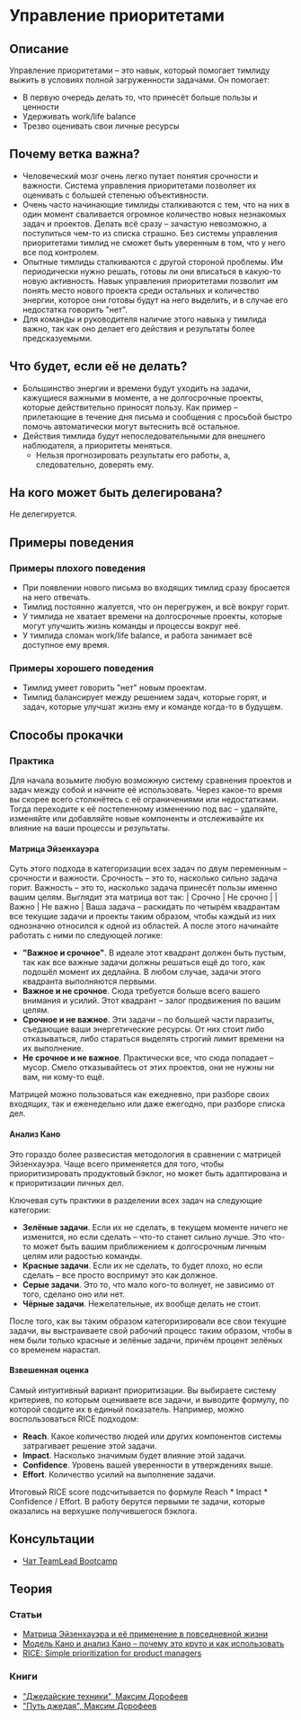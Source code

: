 # Управление приоритетами
## Описание
Управление приоритетами – это навык, который помогает тимлиду выжить в условиях полной загруженности задачами. Он помогает:
- В первую очередь делать то, что принесёт больше пользы и ценности
- Удерживать work/life balance
- Трезво оценивать свои личные ресурсы

## Почему ветка важна?
- Человеческий мозг очень легко путает понятия срочности и важности. Система управления приоритетами позволяет их оценивать с большей степенью объективности.
- Очень часто начинающие тимлиды сталкиваются с тем, что на них в один момент сваливается огромное количество новых незнакомых задач и проектов. Делать всё сразу – зачастую невозможно, а поступиться чем-то из списка страшно. Без системы управления приоритетами тимлид не сможет быть уверенным в том, что у него все под контролем.
- Опытные тимлиды сталкиваются с другой стороной проблемы. Им периодически нужно решать, готовы ли они вписаться в какую-то новую активность. Навык управления приоритетами позволит им понять место нового проекта среди остальных и количество энергии, которое они готовы будут на него выделить, и в случае его недостатка говорить "нет".
- Для команды и руководителя наличие этого навыка у тимлида важно, так как оно делает его действия и результаты более предсказуемыми.

## Что будет, если её не делать?
- Большинство энергии и времени будут уходить на задачи, кажущиеся важными в моменте, а не долгосрочные проекты, которые действительно приносят пользу. Как пример – прилетающие в течение дня письма и сообщения с просьбой быстро помочь автоматически могут вытеснить всё остальное.
- Действия тимлида будут непоследовательными для внешнего наблюдателя, а приоритеты меняться.
  - Нельзя прогнозировать результаты его работы, а, следовательно, доверять ему.

## На кого может быть делегирована?
Не делегируется.

## Примеры поведения
### Примеры плохого поведения
- При появлении нового письма во входящих тимлид сразу бросается на него отвечать.
- Тимлид постоянно жалуется, что он перегружен, и всё вокруг горит.
- У тимлида не хватает времени на долгосрочные проекты, которые могут улучшить жизнь команды и процессы вокруг неё.
- У тимлида сломан work/life balance, и работа занимает всё доступное ему время.

### Примеры хорошего поведения
- Тимлид умеет говорить "нет" новым проектам.
- Тимлид балансирует между решением задач, которые горят, и задач, которые улучшат жизнь ему и команде когда-то в будущем.

## Способы прокачки
### Практика
Для начала возьмите любую возможную систему сравнения проектов и задач между собой и начните её использовать. Через какое-то время вы скорее всего столкнётесь с её ограничениями или недостатками. Тогда переходите к её постепенному изменению под вас – удаляйте, изменяйте или добавляйте новые компоненты и отслеживайте их влияние на ваши процессы и результаты.

#### Матрица Эйзенхауэра
Суть этого подхода в категоризации всех задач по двум переменным – срочности и важности. Срочность – это то, насколько сильно задача горит. Важность – это то, насколько задача принесёт пользы именно вашим целям.
Выглядит эта матрица вот так:
| Срочно   | Не срочно |
| Важно      | Не важно |
Ваша задача – раскидать по четырём квадрантам все текущие задачи и проекты таким образом, чтобы каждый из них однозначно относился к одной из областей. А после этого начинайте работать с ними по следующей логике:
- **"Важное и срочное"**. В идеале этот квадрант должен быть пустым, так как все важные задачи должны решаться ещё до того, как подошёл момент их дедлайна. В любом случае, задачи этого квадранта выполняются первыми.
- **Важное и не срочное**. Сюда требуется больше всего вашего внимания и усилий. Этот квадрант – залог продвижения по вашим целям.
- **Срочное и не важное**. Эти задачи – по большей части паразиты, съедающие ваши энергетические ресурсы. От них стоит либо отказываться, либо стараться выделять строгий лимит времени на их выполнение.
- **Не срочное и не важное**. Практически все, что сюда попадает – мусор. Смело отказывайтесь от этих проектов, они не нужны ни вам, ни кому-то ещё.

Матрицей можно пользоваться как ежедневно, при разборе своих входящих, так и еженедельно или даже ежегодно, при разборе списка дел.

#### Анализ Кано
Это гораздо более развесистая методология в сравнении с матрицей Эйзенхауэра. Чаще всего применяется для того, чтобы приоритизировать продуктовый бэклог, но может быть адаптирована и к приоритизации личных дел.

Ключевая суть практики в разделении всех задач на следующие категории:
- **Зелёные задачи**. Если их не сделать, в текущем моменте ничего не изменится, но если сделать – что-то станет сильно лучше. Это что-то может быть вашим приближением к долгосрочным личным целям или радостью команды.
- **Красные задачи**. Если их не сделать, то будет плохо, но если сделать – все просто воспримут это как должное.
- **Серые задачи**. Это то, что мало кого-то волнует, не зависимо от того, сделано оно или нет.
- **Чёрные задачи**. Нежелательные, их вообще делать не стоит.

После того, как вы таким образом категоризировали все свои текущие задачи, вы выстраиваете свой рабочий процесс таким образом, чтобы в нем были только красные и зелёные задачи, причём процент зелёных со временем нарастал.

#### Взвешенная оценка
Самый интуитивный вариант приоритизации. Вы выбираете систему критериев, по которым оцениваете все задачи, и выводите формулу, по которой сводите их в единый показатель. Например, можно воспользоваться RICE подходом:
- **Reach**. Какое количество людей или других компонентов системы затрагивает решение этой задачи.
- **Impact**. Насколько значимым будет влияние этой задачи.
- **Confidence**. Уровень вашей уверенности в утверждениях выше.
- **Effort**. Количество усилий на выполнение задачи.

Итоговый RICE score подсчитывается по формуле Reach * Impact * Confidence / Effort. В работу берутся первыми те задачи, которые оказались на верхушке получившегося бэклога.

## Консультации
- [Чат TeamLead Bootcamp](https://t.me/tlbootcamp)

## Теория
### Статьи
- [Матрица Эйзенхауэра и её применение в повседневной жизни](https://4brain.ru/blog/%D0%BC%D0%B0%D1%82%D1%80%D0%B8%D1%86%D0%B0-%D1%8D%D0%B9%D0%B7%D0%B5%D0%BD%D1%85%D0%B0%D1%83%D1%8D%D1%80%D0%B0/)
- [Модель Кано и анализ Кано – почему это круто и как использовать](https://upravlenie-proektami.ru/model-kano-i-analiz-kano-pochemu-eto-kruto-i-kak-ispolzovat)
- [RICE: Simple prioritization for product managers](https://www.intercom.com/blog/rice-simple-prioritization-for-product-managers/)

### Книги
- ["Джедайские техники", Максим Дорофеев](https://www.mann-ivanov-ferber.ru/books/dzhedajskie-texniki/)
- ["Путь джедая", Максим Дорофеев](https://www.mann-ivanov-ferber.ru/books/put-dzhedaya/)